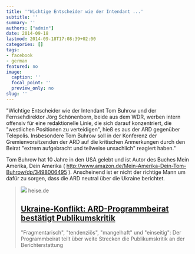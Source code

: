 ```yaml
---
title: '"Wichtige Entscheider wie der Intendant ...'
subtitle: ''
summary: ''
authors: ["admin"]
date: 2014-09-18
lastmod: 2014-09-18T17:08:39+02:00
categories: []
tags:
- facebook
- german
featured: no
image:
  caption: ''
  focal_point: ''
  preview_only: no
slug: ''
---
```

"Wichtige Entscheider wie der Intendant Tom Buhrow und der Fernsehdirektor Jörg Schönenborn, beide aus dem WDR, werben intern offensiv für eine redaktionelle Linie, die sich darauf konzentriert, die "westlichen Positionen zu verteidigen", hieß es aus der ARD gegenüber Telepolis. Insbesondere Tom Buhrow soll in der Konferenz der Gremienvorsitzenden der ARD auf die kritischen Anmerkungen durch den Beirat "extrem aufgebracht und teilweise unsachlich" reagiert haben."

Tom Buhrow hat 10 Jahre in den USA gelebt und ist Autor des Buches Mein Amerika, Dein Amerika ( http://www.amazon.de/Mein-Amerika-Dein-Tom-Buhrow/dp/3498006495 ). Anscheinend ist er nicht der richtige Mann um dafür zu sorgen, dass die ARD neutral über die Ukraine berichtet. 
> [![](https://heise.cloudimg.io/bound/1200x1200/q85.png-lossy-85.webp-lossy-85.foil1/_www-heise-de_/imgs/09/3/1/4/5/social_graph_tp-a23d55c33fd86f32.png)](http://www.heise.de/tp/artikel/42/42784/1.html)
> heise.de
> ## [Ukraine-Konflikt: ARD-Programmbeirat bestätigt Publikumskritik](http://www.heise.de/tp/artikel/42/42784/1.html)
>
>"Fragmentarisch", "tendenziös", "mangelhaft" und "einseitig": Der Programmbeirat teilt über weite Strecken die Publikumskritik an der Berichterstattung


